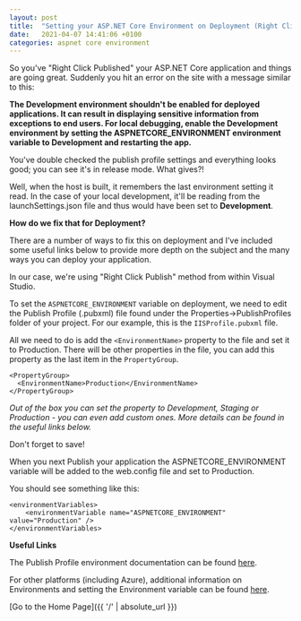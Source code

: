 ```yaml
---
layout: post
title:  "Setting your ASP.NET Core Environment on Deployment (Right Click Publish) 🐱‍🏍"
date:   2021-04-07 14:41:06 +0100
categories: aspnet core environment
---
```


So you've "Right Click Published" your ASP.NET Core application and things are going great.  Suddenly you hit an error on the site with a message similar to this:

**The Development environment shouldn't be enabled for deployed applications. It can result in displaying sensitive information from exceptions to end users. For local debugging, enable the Development environment by setting the ASPNETCORE_ENVIRONMENT environment variable to Development and restarting the app.**

You've double checked the publish profile settings and everything looks good; you can see it's in release mode.  What gives?!

Well, when the host is built, it remembers the last environment setting it read.  In the case of your local development, it'll be reading from the launchSettings.json file and thus would have been set to **Development**.

**How do we fix that for Deployment?**

There are a number of ways to fix this on deployment and I've included some useful links below to provide more depth on the subject and the many ways you can deploy your application.

In our case, we're using "Right Click Publish" method from within Visual Studio.

To set the `ASPNETCORE_ENVIRONMENT` variable on deployment, we need to edit the Publish Profile (.pubxml) file found under the Properties->PublishProfiles folder of your project.  For our example, this is the `IISProfile.pubxml` file.

All we need to do is add the `<EnvironmentName>` property to the file and set it to Production.  There will be other properties in the file, you can add this property as the last item in the `PropertyGroup`.

```
<PropertyGroup>
  <EnvironmentName>Production</EnvironmentName>
</PropertyGroup>
```
*Out of the box you can set the property to Development, Staging or Production - you can even add custom ones.  More details can be found in the useful links below.*

Don't forget to save!

When you next Publish your application the ASPNETCORE_ENVIRONMENT variable will be added to the web.config file and set to Production.

You should see something like this:

```
<environmentVariables>
    <environmentVariable name="ASPNETCORE_ENVIRONMENT" value="Production" />
</environmentVariables>
```

**Useful Links**

The Publish Profile environment documentation can be found [here](https://docs.microsoft.com/en-us/aspnet/core/host-and-deploy/visual-studio-publish-profiles?view=aspnetcore-3.1#set-the-environment).

For other platforms (including Azure), additional information on Environments and setting the Environment variable can be found [here](https://docs.microsoft.com/en-us/aspnet/core/fundamentals/environments?view=aspnetcore-3.1#environments).

[Go to the Home Page]({{ '/' | absolute_url }})